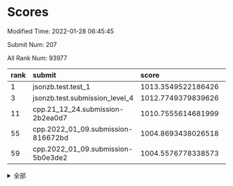 # Scores

Modified Time: 2022-01-28 06:45:45

Submit Num: 207

All Rank Num: 93977

| rank |               submit               |       score        |       sigma        | pk_num |
| :--- | :--------------------------------- | :----------------- | :----------------- | :----- |
| 1    | jsonzb.test.test_1                 | 1013.3549522186426 | 0.809704859875514  | 1814   |
| 3    | jsonzb.test.submission_level_4     | 1012.7749379839626 | 0.7886940806674567 | 1820   |
| 11   | cpp.21_12_24.submission-2b2ea0d7   | 1010.7555614681999 | 0.7704948954400372 | 1817   |
| 55   | cpp.2022_01_09.submission-816672bd | 1004.8693438026518 | 0.7124412561161876 | 1814   |
| 59   | cpp.2022_01_09.submission-5b0e3de2 | 1004.5576778338573 | 0.7167962697071151 | 1818   |


<details>
<summary>全部</summary>

| rank |                 submit                 |       score        |       sigma        | pk_num |
| :--- | :------------------------------------- | :----------------- | :----------------- | :----- |
| 1    | jsonzb.test.test_1                     | 1013.3549522186426 | 0.809704859875514  | 1814   |
| 2    | gobigger.level_3.submission_level_3_9  | 1012.8354322696985 | 0.81428902746619   | 1812   |
| 3    | jsonzb.test.submission_level_4         | 1012.7749379839626 | 0.7886940806674567 | 1820   |
| 4    | gobigger.level_3.submission_level_3_5  | 1011.4327430024777 | 0.7803431790527607 | 1813   |
| 5    | gobigger.level_3.submission_level_3_38 | 1011.31138386664   | 0.7829629397186987 | 1819   |
| 6    | gobigger.level_3.submission_level_3_29 | 1011.2835048043453 | 0.7725239254975991 | 1812   |
| 7    | gobigger.level_3.submission_level_3_34 | 1010.8664208142006 | 0.7518868380661552 | 1812   |
| 8    | gobigger.level_3.submission_level_3_6  | 1010.8638357939916 | 0.7514120503251777 | 1815   |
| 9    | gobigger.level_3.submission_level_3_26 | 1010.8364510911953 | 0.7787854403987446 | 1814   |
| 10   | gobigger.level_3.submission_level_3_3  | 1010.835759332113  | 0.7788923943463499 | 1814   |
| 11   | cpp.21_12_24.submission-2b2ea0d7       | 1010.7555614681999 | 0.7704948954400372 | 1817   |
| 12   | gobigger.level_3.submission_level_3_12 | 1010.6238590775391 | 0.7619215660151596 | 1819   |
| 13   | gobigger.level_3.submission_level_3_8  | 1010.5793648183362 | 0.7989871489865582 | 1813   |
| 14   | gobigger.level_3.submission_level_3_31 | 1010.568906949821  | 0.7589329831766004 | 1820   |
| 15   | gobigger.level_3.submission_level_3_47 | 1010.3399612290989 | 0.7498398977331456 | 1817   |
| 16   | gobigger.level_3.submission_level_3_11 | 1010.1564413094901 | 0.7555221064964801 | 1817   |
| 17   | gobigger.level_3.submission_level_3_17 | 1010.1356832330397 | 0.7638537835458369 | 1818   |
| 18   | gobigger.level_3.submission_level_3_23 | 1010.1089854877911 | 0.75738232102577   | 1816   |
| 19   | gobigger.level_3.submission_level_3_20 | 1010.0408457829295 | 0.7415520967512859 | 1817   |
| 20   | gobigger.level_3.submission_level_3_39 | 1010.0220568558982 | 0.744758624614768  | 1813   |
| 21   | gobigger.level_3.submission_level_3_46 | 1009.9189145700891 | 0.7596037676565567 | 1819   |
| 22   | gobigger.level_3.submission_level_3_14 | 1009.8378038868527 | 0.7440968489601385 | 1819   |
| 23   | gobigger.level_3.submission_level_3_27 | 1009.8292040270201 | 0.7562302503778521 | 1823   |
| 24   | gobigger.level_3.submission_level_3_15 | 1009.8044773610713 | 0.7374004745077872 | 1815   |
| 25   | gobigger.level_3.submission_level_3_18 | 1009.8006719840766 | 0.7505981929500766 | 1816   |
| 26   | gobigger.level_3.submission_level_3_21 | 1009.7237194764363 | 0.7530365783353631 | 1814   |
| 27   | gobigger.level_3.submission_level_3_45 | 1009.7202929857167 | 0.746003904283879  | 1816   |
| 28   | gobigger.level_3.submission_level_3_4  | 1009.7192695732243 | 0.7675347367241672 | 1819   |
| 29   | gobigger.level_3.submission_level_3_13 | 1009.6856107987716 | 0.7465789087709597 | 1819   |
| 30   | gobigger.level_3.submission_level_3_44 | 1009.6241371130113 | 0.7665589066971216 | 1814   |
| 31   | gobigger.level_3.submission_level_3_19 | 1009.5911266235703 | 0.7552777750127594 | 1816   |
| 32   | gobigger.level_3.submission_level_3_36 | 1009.5788911559426 | 0.7526110646121622 | 1818   |
| 33   | gobigger.level_3.submission_level_3_2  | 1009.5727544427052 | 0.7756267627540296 | 1816   |
| 34   | gobigger.level_3.submission_level_3_22 | 1009.499369226098  | 0.7570418128307786 | 1819   |
| 35   | gobigger.level_3.submission_level_3_25 | 1009.3665105186074 | 0.739697408381517  | 1816   |
| 36   | gobigger.level_3.submission_level_3_30 | 1009.3284259880281 | 0.749779736905572  | 1818   |
| 37   | gobigger.level_3.submission_level_3_24 | 1009.2735503260666 | 0.7547882705894929 | 1814   |
| 38   | gobigger.level_3.submission_level_3_1  | 1009.254074961191  | 0.7606552149919723 | 1814   |
| 39   | gobigger.level_3.submission_level_3_41 | 1009.1940973951592 | 0.7531755542004153 | 1821   |
| 40   | gobigger.level_3.submission_level_3_43 | 1009.1884310856149 | 0.7566087286933573 | 1819   |
| 41   | gobigger.level_3.submission_level_3_37 | 1009.0622012406236 | 0.7710738394782675 | 1815   |
| 42   | gobigger.level_3.submission_level_3_10 | 1009.058241080548  | 0.736738417565778  | 1820   |
| 43   | gobigger.level_3.submission_level_3_32 | 1008.9981597576045 | 0.7766070249106581 | 1811   |
| 44   | gobigger.level_3.submission_level_3_16 | 1008.9834892860235 | 0.7552852225758132 | 1819   |
| 45   | gobigger.level_3.submission_level_3_33 | 1008.9448085599166 | 0.752527064631803  | 1820   |
| 46   | gobigger.level_3.submission_level_3_49 | 1008.9123274415673 | 0.7397097906253688 | 1819   |
| 47   | gobigger.level_3.submission_level_3_0  | 1008.8432527026295 | 0.7636009844599662 | 1812   |
| 48   | gobigger.level_3.submission_level_3_48 | 1008.7352684956127 | 0.7514516542301249 | 1817   |
| 49   | gobigger.level_3.submission_level_3_35 | 1008.5094770451718 | 0.7505151489725772 | 1817   |
| 50   | gobigger.level_3.submission_level_3_40 | 1008.4221371100017 | 0.7473532707896045 | 1816   |
| 51   | gobigger.level_3.submission_level_3_28 | 1008.3895801994668 | 0.7429046643855105 | 1816   |
| 52   | gobigger.level_3.submission_level_3_7  | 1008.3763698047209 | 0.7396759746247396 | 1819   |
| 53   | gobigger.level_3.submission_level_3_42 | 1007.8907697111418 | 0.7615400846014891 | 1810   |
| 54   | gobigger.level_1.submission_level_1_41 | 1004.8793501571298 | 0.7221068577497458 | 1817   |
| 55   | cpp.2022_01_09.submission-816672bd     | 1004.8693438026518 | 0.7124412561161876 | 1814   |
| 56   | gobigger.level_1.submission_level_1_0  | 1004.671089696917  | 0.713934936972214  | 1818   |
| 57   | gobigger.level_1.submission_level_1_21 | 1004.6021947800014 | 0.7312549751008279 | 1816   |
| 58   | gobigger.level_1.submission_level_1_32 | 1004.5842014550675 | 0.7202231163235553 | 1818   |
| 59   | cpp.2022_01_09.submission-5b0e3de2     | 1004.5576778338573 | 0.7167962697071151 | 1818   |
| 60   | gobigger.level_1.submission_level_1_39 | 1004.4577776797898 | 0.7102833472328702 | 1818   |
| 61   | gobigger.level_1.submission_level_1_30 | 1004.2982914066782 | 0.7164444216458229 | 1820   |
| 62   | gobigger.level_1.submission_level_1_5  | 1004.1949521194749 | 0.7327093761654363 | 1813   |
| 63   | gobigger.level_1.submission_level_1_4  | 1003.9878856180184 | 0.7223537371671801 | 1815   |
| 64   | gobigger.level_1.submission_level_1_33 | 1003.9192714052599 | 0.7133513706368949 | 1815   |
| 65   | gobigger.level_1.submission_level_1_18 | 1003.7995914080502 | 0.7200055762959713 | 1814   |
| 66   | gobigger.level_1.submission_level_1_19 | 1003.7805568156524 | 0.7126968254192927 | 1817   |
| 67   | gobigger.level_1.submission_level_1_34 | 1003.762458698073  | 0.7152756693225655 | 1814   |
| 68   | gobigger.level_1.submission_level_1_28 | 1003.7309306373276 | 0.7021934388231625 | 1816   |
| 69   | gobigger.level_1.submission_level_1_45 | 1003.6844570658633 | 0.7222892428177116 | 1819   |
| 70   | gobigger.level_1.submission_level_1_25 | 1003.6510508865916 | 0.7173176720788261 | 1822   |
| 71   | gobigger.level_1.submission_level_1_6  | 1003.6444788500094 | 0.7136304702422271 | 1812   |
| 72   | gobigger.level_1.submission_level_1_23 | 1003.6443808200731 | 0.7263127250876568 | 1815   |
| 73   | gobigger.level_1.submission_level_1_3  | 1003.611248724925  | 0.7115489919746398 | 1819   |
| 74   | gobigger.level_1.submission_level_1_17 | 1003.5432942877433 | 0.708052465717467  | 1813   |
| 75   | gobigger.level_1.submission_level_1_46 | 1003.5319596361962 | 0.7187354808946597 | 1812   |
| 76   | gobigger.level_1.submission_level_1_1  | 1003.4238085228586 | 0.7126566656218486 | 1820   |
| 77   | gobigger.level_1.submission_level_1_44 | 1003.4051411270796 | 0.7187428752069459 | 1820   |
| 78   | gobigger.level_1.submission_level_1_7  | 1003.3817296319244 | 0.7211845738628212 | 1818   |
| 79   | gobigger.level_1.submission_level_1_11 | 1003.3740855113566 | 0.7130350191209904 | 1811   |
| 80   | gobigger.level_1.submission_level_1_40 | 1003.3648183237491 | 0.7151556437721247 | 1814   |
| 81   | gobigger.level_1.submission_level_1_2  | 1003.3357421973415 | 0.715556593477958  | 1811   |
| 82   | gobigger.level_1.submission_level_1_22 | 1003.2506800125202 | 0.7118904299394303 | 1815   |
| 83   | gobigger.level_1.submission_level_1_26 | 1003.1945165407974 | 0.7118009220568796 | 1816   |
| 84   | gobigger.level_1.submission_level_1_20 | 1003.1680089767481 | 0.719286763783534  | 1811   |
| 85   | gobigger.level_1.submission_level_1_47 | 1003.1673221302115 | 0.709219377899652  | 1816   |
| 86   | gobigger.level_1.submission_level_1_43 | 1003.0950060249597 | 0.721914738739269  | 1815   |
| 87   | gobigger.level_1.submission_level_1_36 | 1003.0920154072753 | 0.7145257786865359 | 1817   |
| 88   | gobigger.level_1.submission_level_1_16 | 1002.8271439304971 | 0.7195679589748479 | 1819   |
| 89   | gobigger.level_1.submission_level_1_8  | 1002.8165925340808 | 0.7207814781401433 | 1816   |
| 90   | gobigger.level_1.submission_level_1_49 | 1002.6725314849413 | 0.7108194983217911 | 1814   |
| 91   | gobigger.level_1.submission_level_1_48 | 1002.6627518600953 | 0.7127943739022622 | 1811   |
| 92   | gobigger.level_1.submission_level_1_42 | 1002.583289006055  | 0.7220863544760414 | 1819   |
| 93   | gobigger.level_1.submission_level_1_24 | 1002.5303647257493 | 0.7033727910247114 | 1818   |
| 94   | gobigger.level_1.submission_level_1_31 | 1002.474397069622  | 0.7238926117781744 | 1815   |
| 95   | gobigger.level_1.submission_level_1_10 | 1002.4464795889018 | 0.7124919777429901 | 1814   |
| 96   | gobigger.level_1.submission_level_1_35 | 1002.4078751264202 | 0.7130490678562552 | 1816   |
| 97   | gobigger.level_1.submission_level_1_9  | 1002.3947288302631 | 0.7071584521433046 | 1815   |
| 98   | gobigger.level_1.submission_level_1_14 | 1002.3166826260294 | 0.7071622423543732 | 1818   |
| 99   | gobigger.level_1.submission_level_1_29 | 1002.3067823036895 | 0.7265277578022523 | 1817   |
| 100  | gobigger.level_1.submission_level_1_12 | 1002.2619980787921 | 0.7195677172394606 | 1823   |
| 101  | gobigger.level_1.submission_level_1_38 | 1002.2604469046669 | 0.7078806999042668 | 1814   |
| 102  | gobigger.level_1.submission_level_1_15 | 1002.1386495390016 | 0.7141142825549351 | 1817   |
| 103  | gobigger.level_1.submission_level_1_13 | 1001.9959759817119 | 0.7115236453671537 | 1814   |
| 104  | gobigger.level_1.submission_level_1_37 | 1001.9743700540133 | 0.7210613491758984 | 1818   |
| 105  | gobigger.level_1.submission_level_1_27 | 1001.9063443843448 | 0.7059842639474194 | 1816   |
| 106  | gobigger.random.submission_random_48   | 997.4602083657718  | 0.7083535257386651 | 1815   |
| 107  | gobigger.random.submission_random_30   | 997.2351900563857  | 0.7002534212222392 | 1821   |
| 108  | gobigger.random.submission_random_46   | 997.1632058928978  | 0.7008606749702717 | 1812   |
| 109  | gobigger.random.submission_random_44   | 997.0119074946787  | 0.6955928319627319 | 1816   |
| 110  | gobigger.random.submission_random_39   | 996.8880654425107  | 0.7136522789297847 | 1816   |
| 111  | gobigger.random.submission_random_26   | 996.8633668063228  | 0.709064625578392  | 1813   |
| 112  | gobigger.random.submission_random_23   | 996.7731744479365  | 0.7232535206017737 | 1816   |
| 113  | gobigger.random.submission_random_47   | 996.6730359624637  | 0.7149411720843518 | 1814   |
| 114  | gobigger.random.submission_random_16   | 996.6073137096515  | 0.7110468156968933 | 1813   |
| 115  | gobigger.random.submission_random_35   | 996.5967553257561  | 0.7128813056093737 | 1819   |
| 116  | gobigger.random.submission_random_40   | 996.5790463778623  | 0.703899425536559  | 1815   |
| 117  | gobigger.random.submission_random_6    | 996.577241736771   | 0.7100720985319404 | 1813   |
| 118  | gobigger.random.submission_random_29   | 996.5741753088917  | 0.6981646912814717 | 1811   |
| 119  | gobigger.random.submission_random_8    | 996.5585575146653  | 0.7146457295326165 | 1812   |
| 120  | gobigger.random.submission_random_41   | 996.5136420651756  | 0.7082711611611763 | 1819   |
| 121  | gobigger.random.submission_random_33   | 996.4688547485542  | 0.705092855936215  | 1818   |
| 122  | gobigger.random.submission_random_19   | 996.4500378160437  | 0.7028959443919867 | 1815   |
| 123  | gobigger.random.submission_random_28   | 996.4258611755387  | 0.7104791317457014 | 1821   |
| 124  | gobigger.random.submission_random_9    | 996.3985001974746  | 0.7155806137927074 | 1819   |
| 125  | gobigger.random.submission_random_45   | 996.3405311008335  | 0.7025343671830646 | 1814   |
| 126  | gobigger.random.submission_random_0    | 996.2328213678151  | 0.7186830074866829 | 1811   |
| 127  | gobigger.random.submission_random_18   | 996.1945533085368  | 0.7122321198215628 | 1817   |
| 128  | gobigger.random.submission_random_14   | 996.1633625791309  | 0.7027924135040522 | 1817   |
| 129  | gobigger.random.submission_random_12   | 996.0195693168532  | 0.6930656421862612 | 1820   |
| 130  | gobigger.random.submission_random_11   | 995.9073971663308  | 0.708619628785474  | 1810   |
| 131  | gobigger.random.submission_random_37   | 995.9065059634326  | 0.7210795986574373 | 1816   |
| 132  | gobigger.random.submission_random_4    | 995.89205023729    | 0.7105003526423467 | 1817   |
| 133  | gobigger.random.submission_random_13   | 995.8712178652826  | 0.6903685594573098 | 1816   |
| 134  | gobigger.random.submission_random_38   | 995.7760283033892  | 0.7042251463146932 | 1817   |
| 135  | gobigger.random.submission_random_34   | 995.7627336078237  | 0.713156735599444  | 1816   |
| 136  | gobigger.random.submission_random_49   | 995.7363484640774  | 0.7130540367210063 | 1811   |
| 137  | gobigger.random.submission_random_22   | 995.7049628470426  | 0.7119194729884105 | 1816   |
| 138  | gobigger.random.submission_random_24   | 995.4899251776837  | 0.7205417645060834 | 1815   |
| 139  | gobigger.random.submission_random_3    | 995.4861469894456  | 0.713120766337013  | 1813   |
| 140  | gobigger.random.submission_random_7    | 995.4643004398342  | 0.7094101045992354 | 1817   |
| 141  | gobigger.random.submission_random_5    | 995.4384393755735  | 0.7151132084772116 | 1818   |
| 142  | gobigger.random.submission_random_15   | 995.4265421166612  | 0.7206822012299899 | 1817   |
| 143  | gobigger.random.submission_random_10   | 995.4113592814314  | 0.7174402511601071 | 1817   |
| 144  | gobigger.random.submission_random_17   | 995.4004393861493  | 0.7291027868587229 | 1819   |
| 145  | gobigger.random.submission_random_43   | 995.348845253999   | 0.7057523363879207 | 1814   |
| 146  | gobigger.random.submission_random_20   | 995.3055997874015  | 0.7174619350085425 | 1814   |
| 147  | gobigger.random.submission_random_1    | 995.2927889411955  | 0.7022843184158402 | 1818   |
| 148  | gobigger.random.submission_random_27   | 995.2489320052077  | 0.703708012726511  | 1816   |
| 149  | gobigger.random.submission_random_21   | 995.2453632377515  | 0.7000704673385136 | 1819   |
| 150  | gobigger.random.submission_random_32   | 995.2153879710438  | 0.718297951498639  | 1813   |
| 151  | gobigger.random.submission_random_2    | 995.1261554437191  | 0.7020397267563002 | 1813   |
| 152  | gobigger.random.submission_random_36   | 994.9875128406122  | 0.7196019742734553 | 1820   |
| 153  | gobigger.random.submission_random_31   | 994.8498146769108  | 0.7221847957076767 | 1820   |
| 154  | gobigger.random.submission_random_25   | 994.5748348584007  | 0.718986017643303  | 1818   |
| 155  | gobigger.level_2.submission_level_2_26 | 994.3204511966636  | 0.7397779797720055 | 1816   |
| 156  | gobigger.random.submission_random_42   | 994.2644493214056  | 0.7073793990944077 | 1821   |
| 157  | gobigger.level_2.submission_level_2_8  | 993.7533957123428  | 0.7318786062299852 | 1817   |
| 158  | gobigger.level_2.submission_level_2_17 | 993.5823356258852  | 0.7525328082510366 | 1819   |
| 159  | gobigger.level_2.submission_level_2_36 | 993.474180859396   | 0.7531343304550602 | 1815   |
| 160  | gobigger.level_2.submission_level_2_48 | 993.3968039731429  | 0.7354809044502966 | 1816   |
| 161  | gobigger.level_2.submission_level_2_10 | 993.3213044785833  | 0.733489724144451  | 1822   |
| 162  | gobigger.level_2.submission_level_2_32 | 993.1322305129901  | 0.7395732633840045 | 1816   |
| 163  | gobigger.level_2.submission_level_2_40 | 993.0058880412968  | 0.7347474774877861 | 1811   |
| 164  | gobigger.level_2.submission_level_2_21 | 992.9579857136889  | 0.7502654053179827 | 1814   |
| 165  | gobigger.level_2.submission_level_2_34 | 992.787869147156   | 0.7564009217371828 | 1812   |
| 166  | gobigger.level_2.submission_level_2_27 | 992.6697610056201  | 0.7468184187360074 | 1818   |
| 167  | gobigger.level_2.submission_level_2_9  | 992.6394015963602  | 0.7299400194694284 | 1818   |
| 168  | gobigger.level_2.submission_level_2_0  | 992.5495712384784  | 0.7395282557611628 | 1820   |
| 169  | gobigger.level_2.submission_level_2_22 | 992.5311312030201  | 0.7468942296773695 | 1815   |
| 170  | gobigger.level_2.submission_level_2_45 | 992.4999922877608  | 0.7568923869060151 | 1812   |
| 171  | gobigger.level_2.submission_level_2_16 | 992.4556166467675  | 0.7531239518354055 | 1815   |
| 172  | gobigger.level_2.submission_level_2_23 | 992.441379252293   | 0.7373035845109748 | 1820   |
| 173  | gobigger.level_2.submission_level_2_29 | 992.427601103183   | 0.7364572999983408 | 1815   |
| 174  | gobigger.level_2.submission_level_2_25 | 992.361786100999   | 0.7445249464971522 | 1817   |
| 175  | gobigger.level_2.submission_level_2_24 | 992.3201929373635  | 0.7394577935516984 | 1815   |
| 176  | gobigger.level_2.submission_level_2_46 | 992.3099648454638  | 0.7610122675072545 | 1819   |
| 177  | gobigger.level_2.submission_level_2_41 | 992.3043246070632  | 0.7521238870313812 | 1817   |
| 178  | gobigger.level_2.submission_level_2_38 | 992.2117823451064  | 0.734360408776493  | 1819   |
| 179  | gobigger.level_2.submission_level_2_49 | 992.2095057888081  | 0.7467834797665985 | 1805   |
| 180  | gobigger.level_2.submission_level_2_7  | 992.1461843686218  | 0.7485916688902587 | 1819   |
| 181  | gobigger.level_2.submission_level_2_1  | 992.074657270097   | 0.7659232446297632 | 1816   |
| 182  | gobigger.level_2.submission_level_2_19 | 992.0082317173666  | 0.7435938624947864 | 1819   |
| 183  | gobigger.level_2.submission_level_2_18 | 991.9966907888432  | 0.7396902360042744 | 1816   |
| 184  | gobigger.level_2.submission_level_2_2  | 991.9267309617787  | 0.7447332170018919 | 1818   |
| 185  | gobigger.level_2.submission_level_2_37 | 991.9237958181138  | 0.7503111675345693 | 1815   |
| 186  | gobigger.level_2.submission_level_2_43 | 991.8247919833623  | 0.7495600572991356 | 1816   |
| 187  | gobigger.level_2.submission_level_2_4  | 991.7997680624272  | 0.7445352025751538 | 1816   |
| 188  | gobigger.level_2.submission_level_2_30 | 991.7587611863235  | 0.7680964103068992 | 1814   |
| 189  | gobigger.level_2.submission_level_2_31 | 991.6738589744889  | 0.7546387470561774 | 1813   |
| 190  | gobigger.level_2.submission_level_2_13 | 991.6409960591291  | 0.7648874839517477 | 1818   |
| 191  | gobigger.level_2.submission_level_2_6  | 991.4532183312771  | 0.763048662283299  | 1811   |
| 192  | gobigger.level_2.submission_level_2_3  | 991.4531845042874  | 0.7387951440993688 | 1816   |
| 193  | gobigger.level_2.submission_level_2_39 | 991.430216849079   | 0.7506413853085565 | 1815   |
| 194  | gobigger.level_2.submission_level_2_14 | 991.3965509826188  | 0.7598681583447227 | 1815   |
| 195  | gobigger.level_2.submission_level_2_11 | 991.354663392056   | 0.7391062282654594 | 1815   |
| 196  | gobigger.level_2.submission_level_2_47 | 991.3461303772007  | 0.7439401241776988 | 1809   |
| 197  | gobigger.level_2.submission_level_2_28 | 991.302781563713   | 0.7522947692013755 | 1817   |
| 198  | gobigger.level_2.submission_level_2_35 | 991.2092763536248  | 0.7610371318887115 | 1820   |
| 199  | gobigger.level_2.submission_level_2_42 | 991.2004476747051  | 0.7433507235477436 | 1813   |
| 200  | gobigger.level_2.submission_level_2_15 | 991.1811658999264  | 0.7708209018165492 | 1812   |
| 201  | gobigger.level_2.submission_level_2_12 | 991.1104830056748  | 0.7382884200994615 | 1814   |
| 202  | gobigger.level_2.submission_level_2_33 | 990.966704611835   | 0.7678812160204433 | 1816   |
| 203  | gobigger.level_2.submission_level_2_44 | 990.9011001358346  | 0.7552736198213645 | 1814   |
| 204  | gobigger.level_2.submission_level_2_20 | 990.6642592924995  | 0.7917090232125201 | 1816   |
| 205  | gobigger.level_2.submission_level_2_5  | 990.4847778884679  | 0.7750003183012826 | 1814   |
| 206  | gobigger.none.submission_none_1        | 978.4019297629727  | 1.2255276289977577 | 1815   |
| 207  | gobigger.none.submission_none_0        | 976.5508035682524  | 1.3494864260530188 | 1817   |

</details>